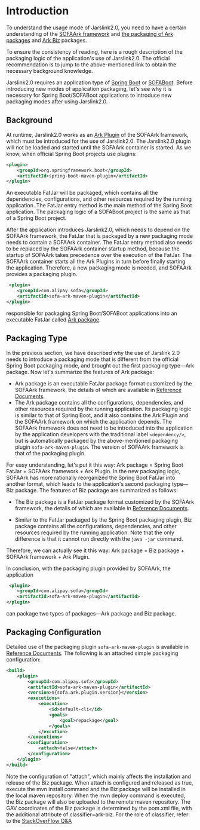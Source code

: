 ﻿# Introduction
To understand the usage mode of Jarslink2.0, you need to have a certain understanding of the [SOFAArk framework](https://github.com/alipay/sofa-ark) and [the packaging of Ark packages](../sofa-ark/ark-jar) and [Ark Biz](../sofa-ark/ark-biz) packages.

To ensure the consistency of reading, here is a rough description of the packaging logic of the application's use of Jarslink2.0. The official recommendation is to jump to the above-mentioned link to obtain the necessary background knowledge.

Jarslink2.0 requires an application type of [Spring Boot](https://spring.io/projects/spring-boot) or [SOFABoot](https://github.com/alipay/sofa-boot). Before introducing new modes of application packaging, let's see why it is necessary for Spring Boot/SOFABoot applications to introduce new packaging modes after using Jarslink2.0.

## Background
At runtime, Jarslink2.0 works as an [Ark Plugin](../sofa-ark/ark-plugin) of the SOFAArk framework, which must be introduced for the use of Jarslink2.0. The Jarslink2.0 plugin will not be loaded and started until the SOFAArk container is started. As we know, when official Spring Boot projects use plugins:
```xml
<plugin>
    <groupId>org.springframework.boot</groupId>
    <artifactId>spring-boot-maven-plugin</artifactId>
</plugin>
```
An executable FatJar will be packaged, which contains all the dependencies, configurations, and other resources required by the running application. The FatJar entry method is the main method of the Spring Boot application. The packaging logic of a SOFABoot project is the same as that of a Spring Boot project.

After the application introduces Jarslink2.0, which needs to depend on the SOFAArk framework, the FatJar that is packaged by a new packaging mode needs to contain a SOFAArk container. The FatJar entry method also needs to be replaced by the SOFAArk container startup method, because the startup of SOFAArk takes precedence over the execution of the FatJar. The SOFAArk container starts all the Ark Plugins in turn before finally starting the application. Therefore, a new packaging mode is needed, and SOFAArk provides a packaging plugin.
```xml
 <plugin>
    <groupId>com.alipay.sofa</groupId>
    <artifactId>sofa-ark-maven-plugin</artifactId>
</plugin>
```
responsible for packaging Spring Boot/SOFABoot applications into an executable FatJar called [Ark package](../sofa-ark/ark-jar).

## Packaging Type
In the previous section, we have described why the use of Jarslink 2.0 needs to introduce a packaging mode that is different from the official Spring Boot packaging mode, and brought out the first packaging type—Ark package. Now let's summarize the features of Ark package:

+ Ark package is an executable FatJar package format customized by the SOFAArk framework, the details of which are available in [Reference Documents](../sofa-ark/ark-jar).
+ The Ark package contains all the configurations, dependencies, and other resources required by the running application. Its packaging logic is similar to that of Spring Boot, and it also contains the Ark Plugin and the SOFAArk framework on which the application depends. The SOFAArk framework does not need to be introduced into the application by the application developers with the traditional label `<dependency/>`, but is automatically packaged by the above-mentioned packaging plugin `sofa-ark-maven-plugin`. The version of SOFAArk framework is that of the packaging plugin.

For easy understanding, let's put it this way: Ark package = Spring Boot FatJar + SOFAArk framework + Ark Plugin. In the new packaging logic, SOFAArk has more rationally reorganized the Spring Boot FatJar into another format, which leads to the application's second packaging type—Biz package. The features of Biz package are summarized as follows:

+ The Biz package is a FatJar package format customized by the SOFAArk framework, the details of which are available in [Reference Documents](../sofa-ark/ark-biz).

+ Similar to the FatJar packaged by the Spring Boot packaging plugin, Biz package contains all the configurations, dependencies, and other resources required by the running application. Note that the only difference is that it cannot run directly with the `java -jar` command.

Therefore, we can actually see it this way: Ark package = Biz package + SOFAArk framework + Ark Plugin.

In conclusion, with the packaging plugin provided by SOFAArk, the application
```xml
 <plugin>
    <groupId>com.alipay.sofa</groupId>
    <artifactId>sofa-ark-maven-plugin</artifactId>
</plugin>
```
can package two types of packages—Ark package and Biz package.

## Packaging Configuration
Detailed use of the packaging plugin `sofa-ark-maven-plugin` is available in [Reference Documents](../sofa-ark/ark-jar). The following is an attached simple packaging configuration:

```xml
<build>
    <plugin>
        <groupId>com.alipay.sofa</groupId>
        <artifactId>sofa-ark-maven-plugin</artifactId>
        <version>${sofa.ark.plugin.version}</version>
        <executions>
            <execution>
                <id>default-cli</id>
                <goals>
                    <goal>repackage</goal>
                </goals>
            </excution>
        </executions>
        <configuration>
            <attach>false</attach>
        </configuration>
    </plugin>
</build>
```

Note the configuration of "attach", which mainly affects the installation and release of the Biz package. When attach is configured and released as true, execute the mvn install command and the Biz package will be installed in the local maven repository. When the mvn deploy command is executed, the Biz package will also be uploaded to the remote maven repository. The GAV coordinates of the Biz package is determined by the pom.xml file, with the additional attribute of classifier=ark-biz. For the role of classifier, refer to the [StackOverFlow Q&A](https://stackoverflow.com/questions/20909634/what-is-the-purpose-of-mavens-dependency-declarations-classifier-property)



